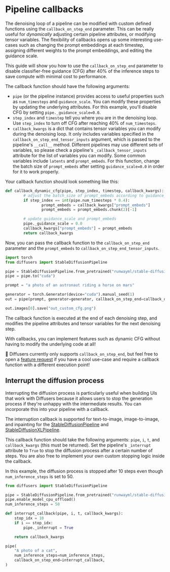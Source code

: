 <!--Copyright 2024 The HuggingFace Team. All rights reserved.

Licensed under the Apache License, Version 2.0 (the "License"); you may not use this file except in compliance with
the License. You may obtain a copy of the License at

http://www.apache.org/licenses/LICENSE-2.0

Unless required by applicable law or agreed to in writing, software distributed under the License is distributed on
an "AS IS" BASIS, WITHOUT WARRANTIES OR CONDITIONS OF ANY KIND, either express or implied. See the License for the
specific language governing permissions and limitations under the License.
-->

# Pipeline callbacks

The denoising loop of a pipeline can be modified with custom defined functions using the `callback_on_step_end` parameter. This can be really useful for *dynamically* adjusting certain pipeline attributes, or modifying tensor variables. The flexibility of callbacks opens up some interesting use-cases such as changing the prompt embeddings at each timestep, assigning different weights to the prompt embeddings, and editing the guidance scale.

This guide will show you how to use the `callback_on_step_end` parameter to disable classifier-free guidance (CFG) after 40% of the inference steps to save compute with minimal cost to performance.

The callback function should have the following arguments:

* `pipe` (or the pipeline instance) provides access to useful properties such as `num_timesteps` and `guidance_scale`. You can modify these properties by updating the underlying attributes. For this example, you'll disable CFG by setting `pipe._guidance_scale=0.0`.
* `step_index` and `timestep` tell you where you are in the denoising loop. Use `step_index` to turn off CFG after reaching 40% of `num_timesteps`.
* `callback_kwargs` is a dict that contains tensor variables you can modify during the denoising loop. It only includes variables specified in the `callback_on_step_end_tensor_inputs` argument, which is passed to the pipeline's `__call__` method. Different pipelines may use different sets of variables, so please check a pipeline's `_callback_tensor_inputs` attribute for the list of variables you can modify. Some common variables include `latents` and `prompt_embeds`. For this function, change the batch size of `prompt_embeds` after setting `guidance_scale=0.0` in order for it to work properly.

Your callback function should look something like this:

```python
def callback_dynamic_cfg(pipe, step_index, timestep, callback_kwargs):
        # adjust the batch_size of prompt_embeds according to guidance_scale
        if step_index == int(pipe.num_timesteps * 0.4):
                prompt_embeds = callback_kwargs["prompt_embeds"]
                prompt_embeds = prompt_embeds.chunk(2)[-1]

        # update guidance_scale and prompt_embeds
        pipe._guidance_scale = 0.0
        callback_kwargs["prompt_embeds"] = prompt_embeds
        return callback_kwargs
```

Now, you can pass the callback function to the `callback_on_step_end` parameter and the `prompt_embeds` to `callback_on_step_end_tensor_inputs`.

```py
import torch
from diffusers import StableDiffusionPipeline

pipe = StableDiffusionPipeline.from_pretrained("runwayml/stable-diffusion-v1-5", torch_dtype=torch.float16)
pipe = pipe.to("cuda")

prompt = "a photo of an astronaut riding a horse on mars"

generator = torch.Generator(device="cuda").manual_seed(1)
out = pipe(prompt, generator=generator, callback_on_step_end=callback_dynamic_cfg, callback_on_step_end_tensor_inputs=['prompt_embeds'])

out.images[0].save("out_custom_cfg.png")
```

The callback function is executed at the end of each denoising step, and modifies the pipeline attributes and tensor variables for the next denoising step.

With callbacks, you can implement features such as dynamic CFG without having to modify the underlying code at all!

<Tip>

🤗 Diffusers currently only supports `callback_on_step_end`, but feel free to open a [feature request](https://github.com/huggingface/diffusers/issues/new/choose) if you have a cool use-case and require a callback function with a different execution point!

</Tip>

## Interrupt the diffusion process

Interrupting the diffusion process is particularly useful when building UIs that work with Diffusers because it allows users to stop the generation process if they're unhappy with the intermediate results. You can incorporate this into your pipeline with a callback.

<Tip>

The interruption callback is supported for text-to-image, image-to-image, and inpainting for the [StableDiffusionPipeline](../api/pipelines/stable_diffusion/overview) and [StableDiffusionXLPipeline](../api/pipelines/stable_diffusion/stable_diffusion_xl).

</Tip>

This callback function should take the following arguments: `pipe`, `i`, `t`, and `callback_kwargs` (this must be returned). Set the pipeline's `_interrupt` attribute to `True` to stop the diffusion process after a certain number of steps. You are also free to implement your own custom stopping logic inside the callback.

In this example, the diffusion process is stopped after 10 steps even though `num_inference_steps` is set to 50.

```python
from diffusers import StableDiffusionPipeline

pipe = StableDiffusionPipeline.from_pretrained("runwayml/stable-diffusion-v1-5")
pipe.enable_model_cpu_offload()
num_inference_steps = 50

def interrupt_callback(pipe, i, t, callback_kwargs):
    stop_idx = 10
    if i == stop_idx:
        pipe._interrupt = True

    return callback_kwargs

pipe(
    "A photo of a cat",
    num_inference_steps=num_inference_steps,
    callback_on_step_end=interrupt_callback,
)
```
